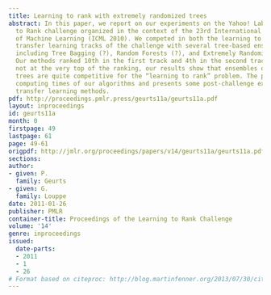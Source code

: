 ```yaml
---
title: Learning to rank with extremely randomized trees
abstract: In this paper, we report on our experiments on the Yahoo! Labs Learning
  to Rank challenge organized in the context of the 23rd International Conference
  of Machine Learning (ICML 2010). We competed in both the learning to rank and the
  transfer learning tracks of the challenge with several tree-based ensemble methods,
  including Tree Bagging (?), Random Forests (?), and Extremely Randomized Trees (?).
  Our methods ranked 10th in the first track and 4th in the second track. Although
  not at the very top of the ranking, our results show that ensembles of randomized
  trees are quite competitive for the “learning to rank” problem. The paper also analyzes
  computing times of our algorithms and presents some post-challenge experiments with
  transfer learning methods.
pdf: http://proceedings.pmlr.press/geurts11a/geurts11a.pdf
layout: inproceedings
id: geurts11a
month: 0
firstpage: 49
lastpage: 61
page: 49-61
origpdf: http://jmlr.org/proceedings/papers/v14/geurts11a/geurts11a.pdf
sections: 
author:
- given: P.
  family: Geurts
- given: G.
  family: Louppe
date: 2011-01-26
publisher: PMLR
container-title: Proceedings of the Learning to Rank Challenge
volume: '14'
genre: inproceedings
issued:
  date-parts:
  - 2011
  - 1
  - 26
# Format based on citeproc: http://blog.martinfenner.org/2013/07/30/citeproc-yaml-for-bibliographies/
---
```

